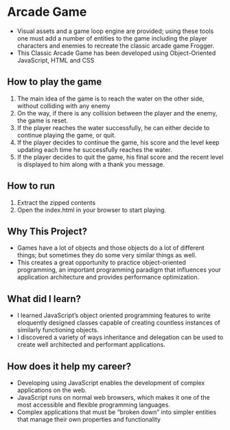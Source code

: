 # Arcade Game

- Visual assets and a game loop engine are provided; using these tools one must add a number of entities to the game including the player characters and enemies to recreate the classic arcade game Frogger.
- This Classic Arcade Game has been developed using Object-Oriented JavaScript, HTML and CSS

## How to play the game

1. The main idea of the game is to reach the water on the other side, without colliding with any enemy
2. On the way, if there is any collision between the player and the enemy, the game is reset.
3. If the player reaches the water successfully, he can either decide to continue playing the game, or quit.
4. If the player decides to continue the game, his score and the level keep updating each time he successfully reaches the water.
5. If the player decides to quit the game, his final score and the recent level is displayed to him along with a thank you message.

## How to run

1. Extract the zipped contents
2. Open the index.html in your browser to start playing.

## Why This Project?
- Games have a lot of objects and those objects do a lot of different things; but sometimes they do some very similar things as well.
- This creates a great opportunity to practice object-oriented programming, an important programming paradigm that influences your application architecture and provides performance optimization.

## What did I learn?
- I learned JavaScript’s object oriented programming features to write eloquently designed classes capable of creating countless instances of similarly functioning objects.
- I discovered a variety of ways inheritance and delegation can be used to create well architected and performant applications.

## How does it help my career?
- Developing using JavaScript enables the development of complex applications on the web.
- JavaScript runs on normal web browsers, which makes it one of the most accessible and flexible programming languages.
- Complex applications that must be “broken down” into simpler entities that manage their own properties and functionality
